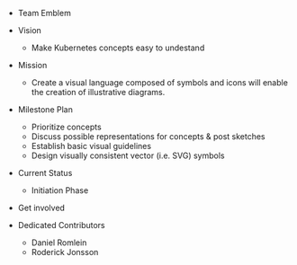 

- Team Emblem
- Vision
  - Make Kubernetes concepts easy to undestand


- Mission
  - Create a visual language composed of symbols and icons will enable the creation of illustrative diagrams.


- Milestone Plan
  - Prioritize concepts
  - Discuss possible representations for concepts & post sketches
  - Establish basic visual guidelines
  - Design visually consistent vector (i.e. SVG) symbols


- Current Status
  - Initiation Phase


- Get involved
- Dedicated Contributors
  - Daniel Romlein
  - Roderick Jonsson